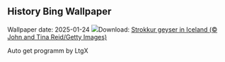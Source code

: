 ## History Bing Wallpaper
Wallpaper date: 2025-01-24
![](https://www.bing.com/th?id=OHR.IcelandGeyser_EN-IN1107479797_UHD.jpg&w=1000)Download: [Strokkur geyser in Iceland (© John and Tina Reid/Getty Images)](https://www.bing.com/th?id=OHR.IcelandGeyser_EN-IN1107479797_UHD.jpg)

Auto get programm by LtgX
